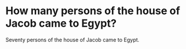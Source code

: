# How many persons of the house of Jacob came to Egypt?

Seventy persons of the house of Jacob came to Egypt.
